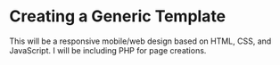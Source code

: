 # Creating a Generic Template

This will be a responsive mobile/web design based on HTML, CSS, and JavaScript. I will be including PHP for page creations.